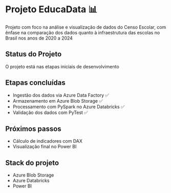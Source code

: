 
# Projeto EducaData 📊
Projeto com foco na análise e visualização de dados do Censo Escolar, com ênfase na comparação dos dados quanto à infraestrutura das escolas no Brasil nos anos de 2020 a 2024


## Status do Projeto
O projeto está nas etapas iniciais de desenvolvimento
## Etapas concluídas
- Ingestão dos dados via Azure Data Factory ✅
- Armazenamento em Azure Blob Storage ✅
- Processamento com PySpark no Azure Databricks ✅
- Validação dos dados com PyTest ✅
## Próximos passos
- Cálculo de indicadores com DAX
- Visualização final no Power BI
## Stack do projeto 
- Azure Blob Storage
- Azure Databricks 
- Power BI
